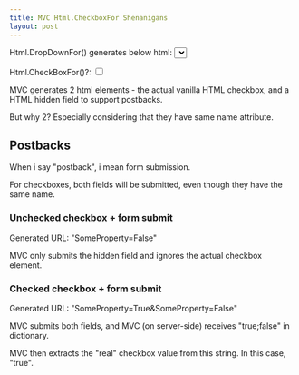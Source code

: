 ```yaml
---
title: MVC Html.CheckboxFor Shenanigans
layout: post
---
```


Html.DropDownFor() generates below html:
<select name="some-property" value="taco" />

Html.CheckBoxFor()?:
<input name="some-property" type="checkbox" value="false" />
<input name="some-property" type="hidden" value="false" />

MVC generates 2 html elements - the actual vanilla HTML checkbox, and a HTML hidden field to support postbacks.

But why 2? Especially considering that they have same name attribute.

## Postbacks
When i say "postback", i mean form submission.

For checkboxes, both fields will be submitted, even though they have the same name.

### Unchecked checkbox + form submit
Generated URL: "SomeProperty=False"

MVC only submits the hidden field and ignores the actual checkbox element.

### Checked checkbox + form submit
Generated URL: "SomeProperty=True&SomeProperty=False"

MVC submits both fields, and MVC (on server-side) receives "true;false" in dictionary.

MVC then extracts the "real" checkbox value from this string. In this case, "true".
